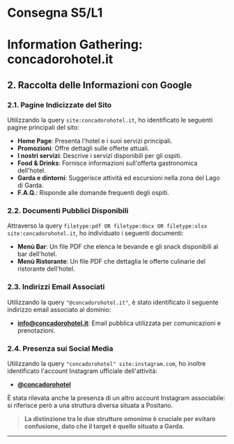 # Consegna S5/L1
# Information Gathering: concadorohotel.it

## 2. Raccolta delle Informazioni con Google

### 2.1. Pagine Indicizzate del Sito
Utilizzando la query `site:concadorohotel.it`, ho identificato le seguenti pagine principali del sito:

- **Home Page**: Presenta l'hotel e i suoi servizi principali.
- **Promozioni**: Offre dettagli sulle offerte attuali.
- **I nostri servizi**: Descrive i servizi disponibili per gli ospiti.
- **Food & Drinks**: Fornisce informazioni sull'offerta gastronomica dell'hotel.
- **Garda e dintorni**: Suggerisce attività ed escursioni nella zona del Lago di Garda.
- **F.A.Q.**: Risponde alle domande frequenti degli ospiti.

### 2.2. Documenti Pubblici Disponibili
Attraverso la query `filetype:pdf OR filetype:docx OR filetype:xlsx site:concadorohotel.it`, ho individuato i seguenti documenti:

- **Menù Bar**: Un file PDF che elenca le bevande e gli snack disponibili al bar dell'hotel.
- **Menù Ristorante**: Un file PDF che dettaglia le offerte culinarie del ristorante dell'hotel.

### 2.3. Indirizzi Email Associati
Utilizzando la query `"@concadorohotel.it"`, è stato identificato il seguente indirizzo email associato al dominio:

- **info@concadorohotel.it**: Email pubblica utilizzata per comunicazioni e prenotazioni.

### 2.4. Presenza sui Social Media
Utilizzando la query `"concadorohotel" site:instagram.com`, ho inoltre identificato l'account Instagram ufficiale dell'attività:

- **[@concadorohotel](https://www.instagram.com/hotel_ristorante_conca_doro/)**

È stata rilevata anche la presenza di un altro account Instagram associabile: si riferisce però a una struttura diversa situata a Positano.

> **La distinzione tra le due strutture omonime è cruciale per evitare confusione, dato che il target è quello situato a Garda.**

---
